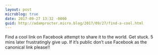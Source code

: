 ```yaml
---
layout: post
microblog: true
date: 2017-09-27 13:32 -0000
guid: http://adamprocter.micro.blog/2017/09/27/find-a-cool.html
---
```

Find a cool link on Facebook attempt to share it to the world. Get stuck. 5 mins later frustratingly give up. If it’s public don’t use Facebook as the canonical link please!!
